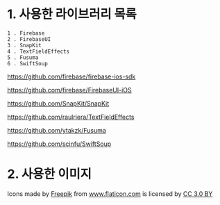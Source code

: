 
# 1. 사용한 라이브러리 목록

```
1 . Firebase
2 . FirebaseUI 
3 . SnapKit
4 . TextFieldEffects
5 . Fusuma
6 . SwiftSoup
```
<https://github.com/firebase/firebase-ios-sdk>

<https://github.com/firebase/FirebaseUI-iOS>

<https://github.com/SnapKit/SnapKit>

<https://github.com/raulriera/TextFieldEffects>

<https://github.com/ytakzk/Fusuma>

<https://github.com/scinfu/SwiftSoup>


# 2. 사용한 이미지

<div>Icons made by <a href="https://www.flaticon.com/authors/freepik" title="Freepik">Freepik</a> from <a href="https://www.flaticon.com/"             title="Flaticon">www.flaticon.com</a> is licensed by <a href="http://creativecommons.org/licenses/by/3.0/"             title="Creative Commons BY 3.0" target="_blank">CC 3.0 BY</a></div>
